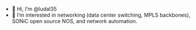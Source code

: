 - 👋 Hi, I’m @ludal35
- 👀 I’m interested in networking (data center switching, MPLS backbones), SONiC open source NOS, and network automation.

<!---
ludal35/ludal35 is a ✨ special ✨ repository because its `README.md` (this file) appears on your GitHub profile.
You can click the Preview link to take a look at your changes.
--->
